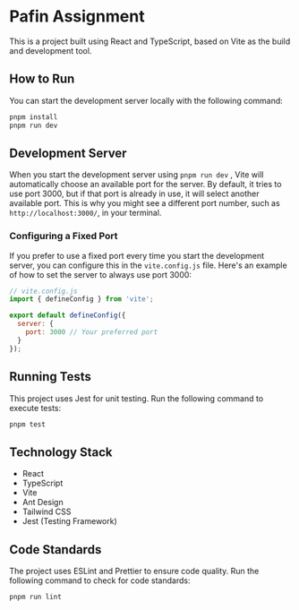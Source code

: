# Pafin Assignment

This is a project built using React and TypeScript, based on Vite as the build and development tool.


## How to Run

You can start the development server locally with the following command:

```bash
pnpm install
pnpm run dev
```
## Development Server

When you start the development server using `pnpm run dev` , Vite will automatically choose an available port for the server. By default, it tries to use port 3000, but if that port is already in use, it will select another available port. This is why you might see a different port number, such as `http://localhost:3000/`, in your terminal.

### Configuring a Fixed Port

If you prefer to use a fixed port every time you start the development server, you can configure this in the `vite.config.js` file. Here's an example of how to set the server to always use port 3000:

```javascript
// vite.config.js
import { defineConfig } from 'vite';

export default defineConfig({
  server: {
    port: 3000 // Your preferred port
  }
});
```

## Running Tests

This project uses Jest for unit testing. Run the following command to execute tests:

```bash
pnpm test
```

## Technology Stack

- React
- TypeScript
- Vite
- Ant Design
- Tailwind CSS
- Jest (Testing Framework)

## Code Standards

The project uses ESLint and Prettier to ensure code quality. Run the following command to check for code standards:

```bash
pnpm run lint
```
